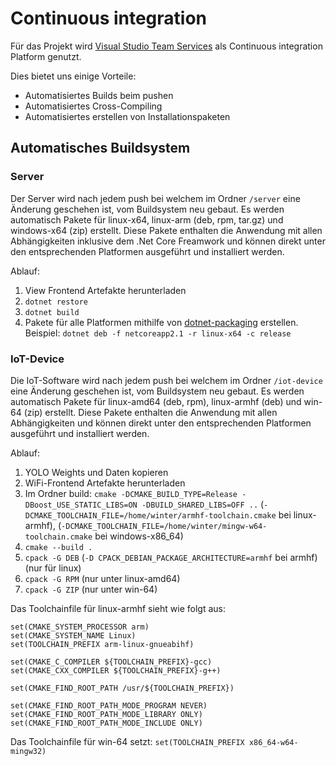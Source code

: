 # Continuous integration

Für das Projekt wird [Visual Studio Team Services](https://visualstudio.microsoft.com/de/team-services/) als Continuous integration Platform genutzt.

Dies bietet uns einige Vorteile:

+ Automatisiertes Builds beim pushen
+ Automatisiertes Cross-Compiling
+ Automatisiertes erstellen von Installationspaketen

## Automatisches Buildsystem

### Server

Der Server wird nach jedem push bei welchem im Ordner `/server` eine Änderung geschehen ist, vom Buildsystem neu gebaut. Es werden automatisch Pakete für linux-x64, linux-arm (deb, rpm, tar.gz) und windows-x64 (zip) erstellt. Diese Pakete enthalten die Anwendung mit allen Abhängigkeiten inklusive dem .Net Core Freamwork und können direkt unter den entsprechenden Platformen ausgeführt und installiert werden.

Ablauf:

1. View Frontend Artefakte herunterladen
2. `dotnet restore`
3. `dotnet build`
4. Pakete für alle Platformen mithilfe von [dotnet-packaging](https://github.com/qmfrederik/dotnet-packaging) erstellen.
   Beispiel: `dotnet deb -f netcoreapp2.1 -r linux-x64 -c release`

### IoT-Device

Die IoT-Software wird nach jedem push bei welchem im Ordner `/iot-device` eine Änderung geschehen ist, vom Buildsystem neu gebaut. Es werden automatisch Pakete für linux-amd64 (deb, rpm), linux-armhf (deb) und win-64 (zip) erstellt. Diese Pakete enthalten die Anwendung mit allen Abhängigkeiten und können direkt unter den entsprechenden Platformen ausgeführt und installiert werden.

Ablauf:

1. YOLO Weights und Daten kopieren
2. WiFi-Frontend Artefakte herunterladen
3. Im Ordner build: `cmake -DCMAKE_BUILD_TYPE=Release -DBoost_USE_STATIC_LIBS=ON -DBUILD_SHARED_LIBS=OFF ..` (`-DCMAKE_TOOLCHAIN_FILE=/home/winter/armhf-toolchain.cmake` bei linux-armhf), (`-DCMAKE_TOOLCHAIN_FILE=/home/winter/mingw-w64-toolchain.cmake` bei windows-x86_64)
4. `cmake --build .`
5. `cpack -G DEB` (`-D CPACK_DEBIAN_PACKAGE_ARCHITECTURE=armhf` bei armhf) (nur für linux)
6. `cpack -G RPM` (nur unter linux-amd64)
7. `cpack -G ZIP` (nur unter win-64)

Das Toolchainfile für linux-armhf sieht wie folgt aus:

```
set(CMAKE_SYSTEM_PROCESSOR arm)
set(CMAKE_SYSTEM_NAME Linux)
set(TOOLCHAIN_PREFIX arm-linux-gnueabihf)

set(CMAKE_C_COMPILER ${TOOLCHAIN_PREFIX}-gcc)
set(CMAKE_CXX_COMPILER ${TOOLCHAIN_PREFIX}-g++)

set(CMAKE_FIND_ROOT_PATH /usr/${TOOLCHAIN_PREFIX})

set(CMAKE_FIND_ROOT_PATH_MODE_PROGRAM NEVER)
set(CMAKE_FIND_ROOT_PATH_MODE_LIBRARY ONLY)
set(CMAKE_FIND_ROOT_PATH_MODE_INCLUDE ONLY)
```

Das Toolchainfile für win-64 setzt: `set(TOOLCHAIN_PREFIX x86_64-w64-mingw32)`